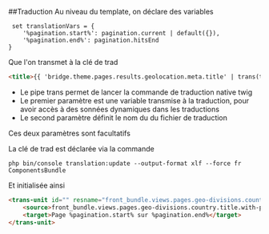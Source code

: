 ##Traduction
Au niveau du template, on déclare des variables 
```twig
 set translationVars = {
    '%pagination.start%': pagination.current | default({}),
    '%pagination.end%': pagination.hitsEnd
}
```

Que l'on transmet à la clé de trad
```html
<title>{{ 'bridge.theme.pages.results.geolocation.meta.title' | trans(translationVars, 'seo') }}</title>
```
+ Le pipe trans permet de lancer la commande de traduction native twig
+ Le premier paramètre est une variable transmise à la traduction, pour avoir accès à des sonnées dynamiques dans les traductions
+ Le second paramètre définit le nom du du fichier de traduction

Ces deux paramètres sont facultatifs

La clé de trad est déclarée via la commande 
```
php bin/console translation:update --output-format xlf --force fr ComponentsBundle
```

Et initialisée ainsi
```html
<trans-unit id="" resname="front_bundle.views.pages.geo-divisions.country.title.with-pagination">
    <source>front_bundle.views.pages.geo-divisions.country.title.with-pagination</source>
    <target>Page %pagination.start% sur %pagination.end%</target>
</trans-unit>
```
